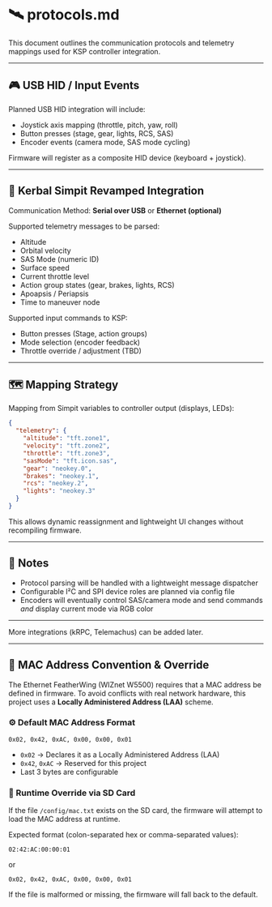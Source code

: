 # 🛰 protocols.md

This document outlines the communication protocols and telemetry mappings used for KSP controller integration.

---

## 🎮 USB HID / Input Events

Planned USB HID integration will include:

- Joystick axis mapping (throttle, pitch, yaw, roll)
- Button presses (stage, gear, lights, RCS, SAS)
- Encoder events (camera mode, SAS mode cycling)

Firmware will register as a composite HID device (keyboard + joystick).

---

## 📡 Kerbal Simpit Revamped Integration

Communication Method: **Serial over USB** or **Ethernet (optional)**

Supported telemetry messages to be parsed:

- Altitude
- Orbital velocity
- SAS Mode (numeric ID)
- Surface speed
- Current throttle level
- Action group states (gear, brakes, lights, RCS)
- Apoapsis / Periapsis
- Time to maneuver node

Supported input commands to KSP:

- Button presses (Stage, action groups)
- Mode selection (encoder feedback)
- Throttle override / adjustment (TBD)

---

## 🗺 Mapping Strategy

Mapping from Simpit variables to controller output (displays, LEDs):

```json
{
  "telemetry": {
    "altitude": "tft.zone1",
    "velocity": "tft.zone2",
    "throttle": "tft.zone3",
    "sasMode": "tft.icon.sas",
    "gear": "neokey.0",
    "brakes": "neokey.1",
    "rcs": "neokey.2",
    "lights": "neokey.3"
  }
}
```

This allows dynamic reassignment and lightweight UI changes without recompiling firmware.

---

## 🧩 Notes

- Protocol parsing will be handled with a lightweight message dispatcher
- Configurable I²C and SPI device roles are planned via config file
- Encoders will eventually control SAS/camera mode and send commands *and* display current mode via RGB color

---

More integrations (kRPC, Telemachus) can be added later.



---

## 🧭 MAC Address Convention & Override

The Ethernet FeatherWing (WIZnet W5500) requires that a MAC address be defined in firmware. To avoid conflicts with real network hardware, this project uses a **Locally Administered Address (LAA)** scheme.

### ⚙️ Default MAC Address Format

```
0x02, 0x42, 0xAC, 0x00, 0x00, 0x01
```

- `0x02` → Declares it as a Locally Administered Address (LAA)
- `0x42`, `0xAC` → Reserved for this project
- Last 3 bytes are configurable

### 🔁 Runtime Override via SD Card

If the file `/config/mac.txt` exists on the SD card, the firmware will attempt to load the MAC address at runtime.

Expected format (colon-separated hex or comma-separated values):

```
02:42:AC:00:00:01
```

or

```
0x02, 0x42, 0xAC, 0x00, 0x00, 0x01
```

If the file is malformed or missing, the firmware will fall back to the default.

